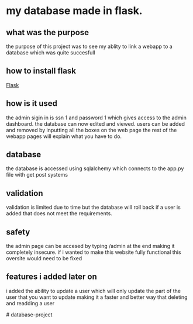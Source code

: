 # my database made in flask.

## what was the purpose 

the purpose of this project was to see my ablity to link a webapp to a database which was quite succesfull 

## how to install flask

[Flask](https://flask.palletsprojects.com/en/stable/installation/)

## how is it used

the admin sigin in is ssn 1 and password 1 which gives access to the admin dashboard. the database can now edited and viewed. users can be added and removed by inputting all the boxes on the web page 
the rest of the webapp pages will explain what you have to do.

## database

the database is accessed using sqlalchemy which connects to the app.py file with get post systems

## validation 

validation is limited due to time but the database will roll back if a user is added that does not meet the requirements.

## safety

the admin page can be accesed by typing /admin at the end making it completely insecure. if i wanted to make this website fully functional this oversite would need to be fixed 

## features i added later on

i added the ability to update a user which will only update the part of the user that you want to update making it a faster and better way that deleting and readding a user

#   d a t a b a s e - p r o j e c t  
 